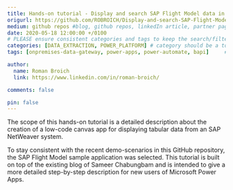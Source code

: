 ```yaml
---
title: Hands-on tutorial - Display and search SAP Flight Model data in a Microsoft Power App
origurl: https://github.com/ROBROICH/Display-and-search-SAP-Flight-Model-data-in-a-Microsoft-Power-App
medium: github repos #blog, github repos, linkedIn article, partner pages
date: 2020-05-18 12:00:00 +/0100
# PLEASE ensure consistent categories and tags to keep the search/filtering meaningful!
categories: [DATA_EXTRACTION, POWER_PLATFORM] # category should be a topic and sub-category primary product
tags: [onpremises-data-gateway, power-apps, power-automate, bapi]     # TAG names should always be lowercase

author:
  name: Roman Broich
  link: https://www.linkedin.com/in/roman-broich/

comments: false

pin: false
---
```


The scope of this hands-on tutorial is a detailed description about the creation of a low-code canvas app for displaying tabular data from an SAP NetWeaver system.

To stay consistent with the recent demo-scenarios in this GitHub repository, the SAP Flight Model sample application was selected. This tutorial is built on top of the existing blog of Sameer Chabungbam and is intended to give a more detailed step-by-step description for new users of Microsoft Power Apps.
